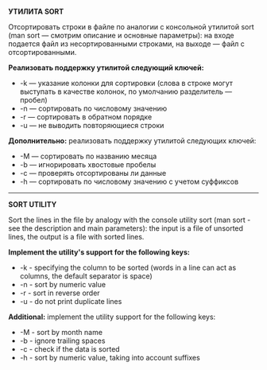 <p><b>УТИЛИТА SORT</b></p>
<p>Отсортировать строки в файле по аналогии с консольной утилитой sort (man sort — смотрим описание и основные параметры): на входе подается файл из несортированными строками, на выходе — файл с отсортированными.</p>
<p><b>Реализовать поддержку утилитой следующий ключей:</b></p>
<ul>
    <li>-k — указание колонки для сортировки (слова в строке могут выступать в качестве колонок, по умолчанию разделитель — пробел)</li>
    <li>-n — сортировать по числовому значению</li>
    <li>-r — сортировать в обратном порядке</li>
    <li>-u — не выводить повторяющиеся строки</li>
</ul>
<p><b>Дополнительно:</b> реализовать поддержку утилитой следующих ключей:</p>
<ul>
    <li>-M — сортировать по названию месяца</li>
    <li>-b — игнорировать хвостовые пробелы</li>
    <li>-c — проверять отсортированы ли данные</li>
    <li>-h — сортировать по числовому значению с учетом суффиксов</li>
</ul>

<hr>
<p><b>SORT UTILITY</b></p>
<p>Sort the lines in the file by analogy with the console utility sort (man sort - see the description and main parameters): the input is a file of unsorted lines, the output is a file with sorted lines.</p>
<p><b>Implement the utility's support for the following keys:</b></p>
<ul>
    <li>-k - specifying the column to be sorted (words in a line can act as columns, the default separator is space)</li>
    <li>-n - sort by numeric value</li>
    <li>-r - sort in reverse order</li>
    <li>-u - do not print duplicate lines</li>
</ul>
<p><b>Additional:</b> implement the utility support for the following keys:</p>
<ul>
    <li>-M - sort by month name</li>
    <li>-b - ignore trailing spaces</li>
    <li>-c - check if the data is sorted</li>
    <li>-h - sort by numeric value, taking into account suffixes</li>
</ul>